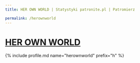 ```yaml
---
title: HER OWN WORLD | Statystyki patronite.pl | Patromierz

permalink: /herownworld
---
```


# [HER OWN WORLD](https://patronite.pl/herownworld)

{% include profile.md name="herownworld" prefix="h" %}
